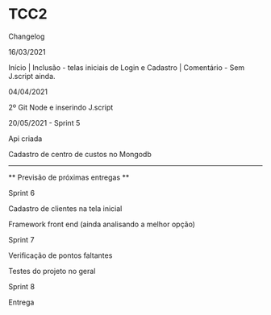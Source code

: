 # TCC2

Changelog

16/03/2021

Início |
Inclusão - telas iniciais de Login e Cadastro |
Comentário - Sem J.script ainda.

04/04/2021

2º Git
Node e inserindo J.script


20/05/2021 - Sprint 5

Api criada

Cadastro de centro de custos no Mongodb

-----

** Previsão de próximas entregas **

Sprint 6 

Cadastro de clientes na tela inicial

Framework front end (ainda analisando a melhor opção)

Sprint 7

Verificação de pontos faltantes

Testes do projeto no geral


Sprint 8 

Entrega

